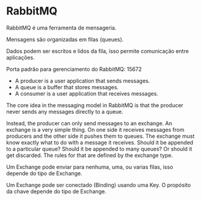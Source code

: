 # RabbitMQ

RabbitMQ é uma ferramenta de mensageria.

Mensagens são organizadas em filas (queues).

Dados podem ser escritos e lidos da fila, isso permite comunicação entre aplicações.

Porta padrão para gerenciamento do RabbitMQ: 15672

* A producer is a user application that sends messages.
* A queue is a buffer that stores messages.
* A consumer is a user application that receives messages.

The core idea in the messaging model in RabbitMQ is that the producer never sends any messages directly to a queue.

Instead, the producer can only send messages to an exchange. An exchange is a very simple thing. On one side it receives messages from producers and the other side it pushes them to queues. The exchange must know exactly what to do with a message it receives. Should it be appended to a particular queue? Should it be appended to many queues? Or should it get discarded. The rules for that are defined by the exchange type.

Um Exchange pode enviar para nenhuma, uma, ou varias filas, isso depende do tipo de Exchange.

Um Exchange pode ser conectado (Binding) usando uma Key. O propósito da chave depende do tipo de Exchange.